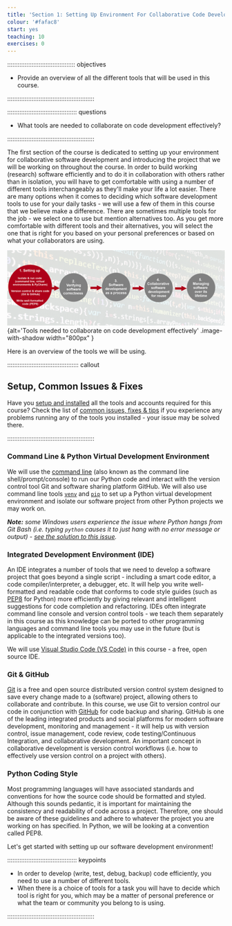 ```yaml
---
title: 'Section 1: Setting Up Environment For Collaborative Code Development'
colour: '#fafac8'
start: yes
teaching: 10
exercises: 0
---
```


::::::::::::::::::::::::::::::::::::::: objectives

- Provide an overview of all the different tools that will be used in this course.

::::::::::::::::::::::::::::::::::::::::::::::::::

:::::::::::::::::::::::::::::::::::::::: questions

- What tools are needed to collaborate on code development effectively?

::::::::::::::::::::::::::::::::::::::::::::::::::

The first section of the course is dedicated to setting up your environment for collaborative software development
and introducing the project that we will be working on throughout the course.
In order to build working (research) software efficiently
and to do it in collaboration with others rather than in isolation,
you will have to get comfortable with using a number of different tools interchangeably
as they'll make your life a lot easier.
There are many options when it comes to deciding
which software development tools to use for your daily tasks -
we will use a few of them in this course that we believe make a difference.
There are sometimes multiple tools for the job -
we select one to use but mention alternatives too.
As you get more comfortable with different tools and their alternatives,
you will select the one that is right for you based on your personal preferences
or based on what your collaborators are using.

![](fig/section1-overview.png){alt='Tools needed to collaborate on code development effectively' .image-with-shadow width="800px" }

Here is an overview of the tools we will be using.

:::::::::::::::::::::::::::::::::::::::::  callout

## Setup, Common Issues \& Fixes

Have you [setup and installed](../learners/setup.md) all the tools and accounts required for this course?
Check the list of [common issues, fixes \& tips](../instructors/common-issues.md)
if you experience any problems running any of the tools you installed -
your issue may be solved there.


::::::::::::::::::::::::::::::::::::::::::::::::::

### Command Line \& Python Virtual Development Environment

We will use the [command line](https://en.wikipedia.org/wiki/Shell_\(computing\))
(also known as the command line shell/prompt/console)
to run our Python code
and interact with the version control tool Git and software sharing platform GitHub.
We will also use command line tools
[`venv`](https://docs.python.org/3/library/venv.html)
and [`pip`](https://pip.pypa.io/en/stable/)
to set up a Python virtual development environment
and isolate our software project from other Python projects we may work on.

***Note:** some Windows users experience the issue where Python hangs from Git Bash
(i.e. typing `python` causes it to just hang with no error message or output) -
[see the solution to this issue](../instructors/common-issues.md#python-hangs-in-git-bash).*

### Integrated Development Environment (IDE)

An IDE integrates a number of tools that we need
to develop a software project that goes beyond a single script -
including a smart code editor, a code compiler/interpreter, a debugger, etc.
It will help you write well-formatted and readable code that conforms to code style guides
(such as [PEP8](https://www.python.org/dev/peps/pep-0008/) for Python)
more efficiently by giving relevant and intelligent suggestions
for code completion and refactoring.
IDEs often integrate command line console and version control tools -
we teach them separately in this course
as this knowledge can be ported to other programming languages
and command line tools you may use in the future
(but is applicable to the integrated versions too).

We will use [Visual Studio Code (VS Code)](https://code.visualstudio.com/) in this course -
a free, open source IDE.

### Git \& GitHub

[Git](https://git-scm.com/) is a free and open source distributed version control system
designed to save every change made to a (software) project,
allowing others to collaborate and contribute.
In this course, we use Git to version control our code in conjunction with [GitHub](https://github.com/)
for code backup and sharing.
GitHub is one of the leading integrated products and social platforms
for modern software development, monitoring and management -
it will help us with
version control,
issue management,
code review,
code testing/Continuous Integration,
and collaborative development.
An important concept in collaborative development is version control workflows
(i.e. how to effectively use version control on a project with others).

### Python Coding Style

Most programming languages will have associated standards and conventions for how the source code
should be formatted and styled.
Although this sounds pedantic,
it is important for maintaining the consistency and readability of code across a project.
Therefore, one should be aware of these guidelines
and adhere to whatever the project you are working on has specified.
In Python, we will be looking at a convention called PEP8.

Let's get started with setting up our software development environment!



:::::::::::::::::::::::::::::::::::::::: keypoints

- In order to develop (write, test, debug, backup) code efficiently, you need to use a number of different tools.
- When there is a choice of tools for a task you will have to decide which tool is right for you, which may be a matter of personal preference or what the team or community you belong to is using.

::::::::::::::::::::::::::::::::::::::::::::::::::


